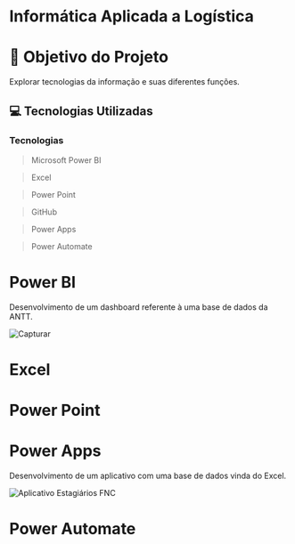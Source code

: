 # Informática Aplicada a Logística

# 🎯 Objetivo do Projeto

Explorar tecnologias da informação e suas diferentes funções.

## 💻 Tecnologias Utilizadas

 ###  Tecnologias 
 > Microsoft Power BI

 > Excel

> Power Point

 > GitHub

> Power Apps

> Power Automate

# Power BI

Desenvolvimento de um dashboard referente à uma base de dados da ANTT.

![Capturar](https://github.com/isabelacardd/inf/assets/163482917/ea069df1-115e-4c42-8878-38e26b0ee7ce)

# Excel

# Power Point

# Power Apps

Desenvolvimento de um aplicativo com uma base de dados vinda do Excel.

![Aplicativo Estagiários FNC](https://github.com/NicoleJoaquim/NicoleJoaquim/assets/163482917/93b8ae0f-6141-4d04-9a28-7a1f5fd66776)

# Power Automate




